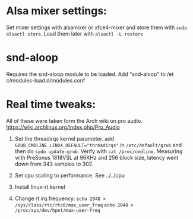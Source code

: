 # Alsa mixer settings:

Set mixer settings with alsamixer or xfce4-mixer and store them with `sudo alsactl store`. 
Load them later with `alsactl -L restore`

# snd-aloop

Requires the snd-aloop module to be loaded. Add "snd-aloop" to /et c/modules-load.d/modules.conf

# Real time tweaks:

All of these were taken form the Arch wiki on pro audio. https://wiki.archlinux.org/index.php/Pro_Audio

1. Set the threadirqs kernel parameter.  add `GRUB_CMDLINE_LINUX_DEFAULT="threadirqs"` in `/etc/default/grub` and then do `sudo update-grub`. Verify with `cat /proc/cmdline`.
Measuring with PreSonus 1818VSL at 96KHz and 256 block size, latency went down from 343 samples to 302.

2. Set cpu scaling to performance. See ../../cpu

3. Install linux-rt kernel

4. Change rt irq frequency: 
    `echo 2048 > /sys/class/rtc/rtc0/max_user_freq`
    `echo 2048 > /proc/sys/dev/hpet/max-user-freq`
